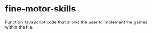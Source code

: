 # fine-motor-skills
Function JavaScript code that allows the user to implement the games within the file.
